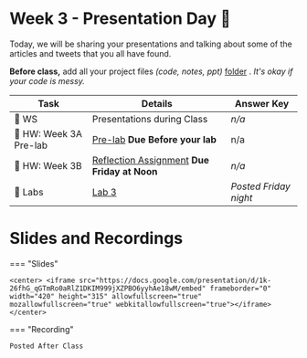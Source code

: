# Week 3  - Presentation Day :tada:



<!-- Todo add slides -->

<!--[![Download Notebook](https://files.christianfjung.com/buttons/googleSlides.svg)](Link Here)-->



Today, we will be sharing your presentations and talking about some of the articles and tweets that you all have found. 



**Before class,**  add all your project files *(code, notes, ppt)*   [folder](https://drive.google.com/drive/folders/1QyCASA1mPBlXtZHQlddBKmpVpgBr1Wx7?usp=sharing) . *It's okay if your code is messy.*

<!-- Comment Out Answer Key -->

| **Task**                             | Details                                              | Answer Key            |
| ------------------------------------ | ---------------------------------------------------- | --------------------- |
| :school: WS                          | Presentations during Class                           | *n/a*                 |
| :school_satchel: HW: Week 3A Pre-lab | [Pre-lab](hw3) **Due Before your lab**               | n/a                   |
| :school_satchel: HW: Week 3B         | [Reflection Assignment](hw3b) **Due Friday at Noon** | *n/a*                 |
| :microscope: ​Labs                    | [Lab 3](lab3)                                        | *Posted Friday night* |







# Slides and Recordings



=== "Slides"

    <center> <iframe src="https://docs.google.com/presentation/d/1k-26fhG_qGTmRo0aRlZ1DKIM999jXZPBO6yyhAe18wM/embed" frameborder="0" width="420" height="315" allowfullscreen="true" mozallowfullscreen="true" webkitallowfullscreen="true"></iframe> </center>

=== "Recording"

    Posted After Class

